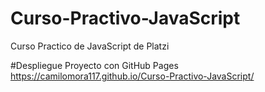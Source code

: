 # Curso-Practivo-JavaScript
Curso Practico de JavaScript de Platzi

#Despliegue Proyecto con GitHub Pages
https://camilomora117.github.io/Curso-Practivo-JavaScript/
